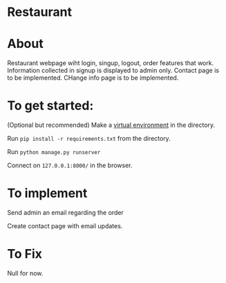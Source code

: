 # Restaurant

# About 
Restaurant webpage wiht login, singup, logout, order features that work. Information collected in signup is displayed to admin only. Contact page is to be implemented. CHange info page is to be implemented. 


# To get started:

(Optional but recommended) Make a [virtual environment](https://docs.python.org/3/tutorial/venv.html) in the directory.

Run `pip install -r requirements.txt` from the directory.

Run `python manage.py runserver`

Connect on `127.0.0.1:8000/` in the browser.

# To implement

Send admin an email regarding the order

Create contact page with email updates.


# To Fix

Null for now.
